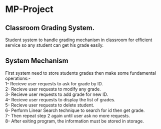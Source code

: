 # MP-Project
## Classroom Grading System.
Student system to handle grading mechanism in classroom for efficient service 
so any student can get his grade easily.

## System Mechanism
First system need to store students grades then make some fundamental operations:- \
1- Recieve user requests to ask for grade by ID. \
2- Recieve user requests to modify any grade. \
3- Recieve user requests to add grade for new ID. \
4- Recieve user requests to display the list of grades.\
5- Recieve user requests to delete student.\
6- Perform Linear Search technique to search for id then get grade. \
7- Then repeat step 2 again until user ask no more requests.\
8- After exiting program, the information must be stored in storage.
